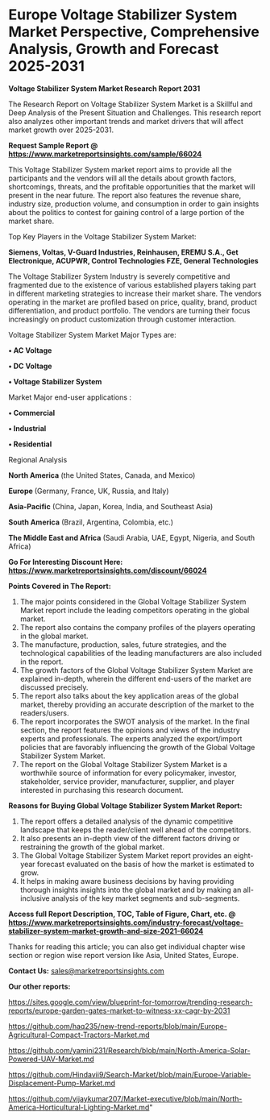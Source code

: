 # Europe Voltage Stabilizer System Market Perspective, Comprehensive Analysis, Growth and Forecast 2025-2031

<strong>Voltage Stabilizer System Market Research Report 2031</strong>

The Research Report on Voltage Stabilizer System Market is a Skillful and Deep Analysis of the Present Situation and Challenges. This research report also analyzes other important trends and market drivers that will affect market growth over 2025-2031.

<strong>Request Sample Report @ <a href=https://www.marketreportsinsights.com/sample/66024>https://www.marketreportsinsights.com/sample/66024</a></strong>

This Voltage Stabilizer System market report aims to provide all the participants and the vendors will all the details about growth factors, shortcomings, threats, and the profitable opportunities that the market will present in the near future. The report also features the revenue share, industry size, production volume, and consumption in order to gain insights about the politics to contest for gaining control of a large portion of the market share.

Top Key Players in the Voltage Stabilizer System Market:

<strong>Siemens, Voltas, V-Guard Industries, Reinhausen, EREMU S.A., Get Electronique, ACUPWR, Control Technologies FZE, General Technologies</strong>

The Voltage Stabilizer System Industry is severely competitive and fragmented due to the existence of various established players taking part in different marketing strategies to increase their market share. The vendors operating in the market are profiled based on price, quality, brand, product differentiation, and product portfolio. The vendors are turning their focus increasingly on product customization through customer interaction.

Voltage Stabilizer System Market Major Types are:

<strong>• AC Voltage

• DC Voltage

• Voltage Stabilizer System</strong>

Market Major end-user applications :

<strong>• Commercial

• Industrial

• Residential</strong>

Regional Analysis

</u><strong><b>North America</b></strong> (the United States, Canada, and Mexico)

<strong><b>Europe </b></strong>(Germany, France, UK, Russia, and Italy)

<strong><b>Asia-Pacific</b></strong> (China, Japan, Korea, India, and Southeast Asia)

<strong><b>South America</b></strong> (Brazil, Argentina, Colombia, etc.)

<strong><b>The Middle East and Africa</b></strong> (Saudi Arabia, UAE, Egypt, Nigeria, and South Africa)

<strong>Go For Interesting Discount Here: <a href=https://www.marketreportsinsights.com/discount/66024>https://www.marketreportsinsights.com/discount/66024</a></strong>

<strong>Points Covered in The Report:</strong>
<ol>
  <li>The major points considered in the Global Voltage Stabilizer System Market report include the leading competitors operating in the global market.</li>
  <li>The report also contains the company profiles of the players operating in the global market.</li>
  <li>The manufacture, production, sales, future strategies, and the technological capabilities of the leading manufacturers are also included in the report.</li>
  <li>The growth factors of the Global Voltage Stabilizer System Market are explained in-depth, wherein the different end-users of the market are discussed precisely.</li>
  <li>The report also talks about the key application areas of the global market, thereby providing an accurate description of the market to the readers/users.</li>
  <li>The report incorporates the SWOT analysis of the market. In the final section, the report features the opinions and views of the industry experts and professionals. The experts analyzed the export/import policies that are favorably influencing the growth of the Global Voltage Stabilizer System Market.</li>
  <li>The report on the Global Voltage Stabilizer System Market is a worthwhile source of information for every policymaker, investor, stakeholder, service provider, manufacturer, supplier, and player interested in purchasing this research document.</li>
</ol>
<strong>Reasons for Buying Global Voltage Stabilizer System Market Report:</strong>

<ol>
  <li>The report offers a detailed analysis of the dynamic competitive landscape that keeps the reader/client well ahead of the competitors.</li>
  <li>It also presents an in-depth view of the different factors driving or restraining the growth of the global market.</li>
  <li>The Global Voltage Stabilizer System Market report provides an eight-year forecast evaluated on the basis of how the market is estimated to grow.</li>
  <li>It helps in making aware business decisions by having providing thorough insights insights into the global market and by making an all-inclusive analysis of the key market segments and sub-segments.</li>
</ol>
<strong>Access full Report Description, TOC, Table of Figure, Chart, etc. @ <a href=https://www.marketreportsinsights.com/industry-forecast/voltage-stabilizer-system-market-growth-and-size-2021-66024>https://www.marketreportsinsights.com/industry-forecast/voltage-stabilizer-system-market-growth-and-size-2021-66024</a></strong>


Thanks for reading this article; you can also get individual chapter wise section or region wise report version like Asia, United States, Europe.

<strong>Contact Us:</strong>
sales@marketreportsinsights.com

<strong>Our other reports:</strong>

<a href=https://sites.google.com/view/blueprint-for-tomorrow/trending-research-reports/europe-garden-gates-market-to-witness-xx-cagr-by-2031>https://sites.google.com/view/blueprint-for-tomorrow/trending-research-reports/europe-garden-gates-market-to-witness-xx-cagr-by-2031</a>

<a href=https://github.com/haq235/new-trend-reports/blob/main/Europe-Agricultural-Compact-Tractors-Market.md>https://github.com/haq235/new-trend-reports/blob/main/Europe-Agricultural-Compact-Tractors-Market.md</a>

<a href=https://github.com/yamini231/Research/blob/main/North-America-Solar-Powered-UAV-Market.md>https://github.com/yamini231/Research/blob/main/North-America-Solar-Powered-UAV-Market.md</a>

<a href=https://github.com/Hindavii9/Search-Market/blob/main/Europe-Variable-Displacement-Pump-Market.md>https://github.com/Hindavii9/Search-Market/blob/main/Europe-Variable-Displacement-Pump-Market.md</a>

<a href=https://github.com/vijaykumar207/Market-executive/blob/main/North-America-Horticultural-Lighting-Market.md>https://github.com/vijaykumar207/Market-executive/blob/main/North-America-Horticultural-Lighting-Market.md</a>"
